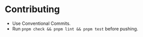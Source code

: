 # Contributing

- Use Conventional Commits.
- Run `pnpm check && pnpm lint && pnpm test` before pushing.
